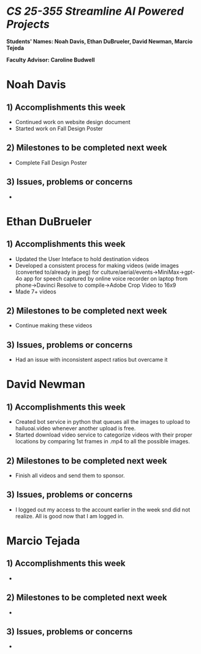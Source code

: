 # *CS 25-355 Streamline AI Powered Projects*

**Students' Names: Noah Davis, Ethan DuBrueler, David Newman, Marcio Tejeda**

**Faculty Advisor: Caroline Budwell**

# Noah Davis

## 1) Accomplishments this week ##
   -  Continued work on website design document
   -  Started work on Fall Design Poster

## 2) Milestones to be completed next week ##
   - Complete Fall Design Poster

## 3) Issues, problems or concerns ##
   - 

# Ethan DuBrueler

## 1) Accomplishments this week ##
   -  Updated the User Inteface to hold destination videos
   -  Developed a consistent process for making videos (wide images (converted to/already in jpeg) for culture/aerial/events->MiniMax->gpt-4o app for speech captured by online voice recorder on laptop from phone->Davinci Resolve to compile->Adobe Crop Video to 16x9
   -  Made 7+ videos

## 2) Milestones to be completed next week ##
   -  Continue making these videos

## 3) Issues, problems or concerns ##
   - Had an issue with inconsistent aspect ratios but overcame it

# David Newman

## 1) Accomplishments this week ##
   - Created bot service in python that queues all the images to upload to hailuoai.video whenever another upload is free.
   - Started download video service to categorize videos with their proper locations by comparing 1st frames in .mp4 to all the possible images. 

## 2) Milestones to be completed next week ##
   - Finish all videos and send them to sponsor. 

## 3) Issues, problems or concerns ##
   - I logged out my access to the account earlier in the week snd did not realize. All is good now that I am logged in.



# Marcio Tejada

## 1) Accomplishments this week ##
   -  

## 2) Milestones to be completed next week ##
   -

## 3) Issues, problems or concerns ##
   - 
